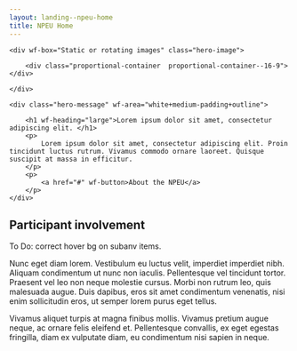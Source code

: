 ```yaml
---
layout: landing--npeu-home
title: NPEU Home
---
```

<div class="hero">

    <div wf-box="Static or rotating images" class="hero-image">

        <div class="proportional-container  proportional-container--16-9"></div>

    </div>

    <div class="hero-message" wf-area="white+medium-padding+outline">
    
        <h1 wf-heading="large">Lorem ipsum dolor sit amet, consectetur adipiscing elit. </h1>
        <p>
            Lorem ipsum dolor sit amet, consectetur adipiscing elit. Proin tincidunt luctus rutrum. Vivamus commodo ornare laoreet. Quisque suscipit at massa in efficitur.
        </p>
        <p>
            <a href="#" wf-button>About the NPEU</a>
        </p>
    </div>

</div>

<div wf-area="light+medium-padding+outline">
    <h2>
        Participant involvement
    </h2>
    <p>
        To Do: correct hover bg on subanv items.
    </p>
    <p>
        Nunc eget diam lorem. Vestibulum eu luctus velit, imperdiet imperdiet nibh. Aliquam condimentum ut nunc non iaculis. Pellentesque vel tincidunt tortor. Praesent vel leo non neque molestie cursus. Morbi non rutrum leo, quis malesuada augue. Duis dapibus, eros sit amet condimentum venenatis, nisi enim sollicitudin eros, ut semper lorem purus eget tellus.
    </p>
    <p>
        Vivamus aliquet turpis at magna finibus mollis. Vivamus pretium augue neque, ac ornare felis eleifend et. Pellentesque convallis, ex eget egestas fringilla, diam ex vulputate diam, eu condimentum nisi sapien in neque.
    </p>
</div>